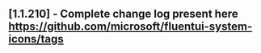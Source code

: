 ## [1.1.210] - Complete change log present here https://github.com/microsoft/fluentui-system-icons/tags